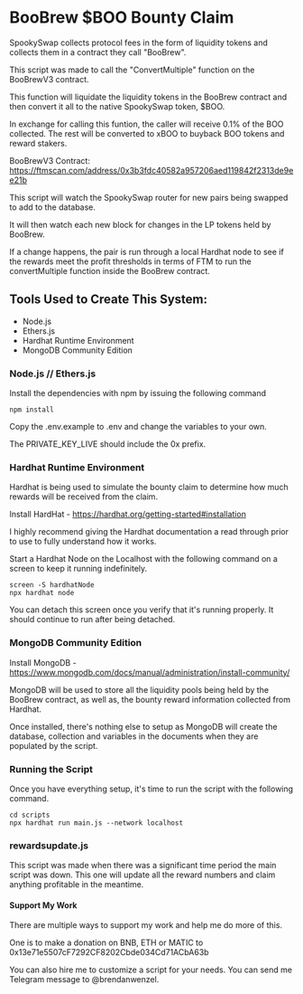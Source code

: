 # BooBrew $BOO Bounty Claim

SpookySwap collects protocol fees in the form of liquidity tokens and collects them in a contract they call "BooBrew".

This script was made to call the "ConvertMultiple" function on the BooBrewV3 contract. 

This function will liquidate the liquidity tokens in the BooBrew contract and then convert it all to the native SpookySwap token, $BOO.

In exchange for calling this funtion, the caller will receive 0.1% of the BOO collected. The rest will be converted to xBOO to buyback BOO tokens and reward stakers.

BooBrewV3 Contract: https://ftmscan.com/address/0x3b3fdc40582a957206aed119842f2313de9ee21b

This script will watch the SpookySwap router for new pairs being swapped to add to the database.

It will then watch each new block for changes in the LP tokens held by BooBrew.

If a change happens, the pair is run through a local Hardhat node to see if the rewards meet the profit thresholds in terms of FTM to run the convertMultiple function inside the BooBrew contract.

## Tools Used to Create This System:
- Node.js
- Ethers.js
- Hardhat Runtime Environment
- MongoDB Community Edition

### Node.js // Ethers.js

Install the dependencies with npm by issuing the following command

```shell
npm install
```

Copy the .env.example to .env and change the variables to your own.

The PRIVATE_KEY_LIVE should include the 0x prefix.

### Hardhat Runtime Environment

Hardhat is being used to simulate the bounty claim to determine how much rewards will be received from the claim.

Install HardHat - https://hardhat.org/getting-started#installation

I highly recommend giving the Hardhat documentation a read through prior to use to fully understand how it works.

Start a Hardhat Node on the Localhost with the following command on a screen to keep it running indefinitely.

```shell
screen -S hardhatNode
npx hardhat node
```

You can detach this screen once you verify that it's running properly. It should continue to run after being detached.

### MongoDB Community Edition

Install MongoDB - https://www.mongodb.com/docs/manual/administration/install-community/

MongoDB will be used to store all the liquidity pools being held by the BooBrew contract, as well as, the bounty reward information collected from Hardhat.

Once installed, there's nothing else to setup as MongoDB will create the database, collection and variables in the documents when they are populated by the script.

### Running the Script

Once you have everything setup, it's time to run the script with the following command.

```shell
cd scripts
npx hardhat run main.js --network localhost
```

### rewardsupdate.js

This script was made when there was a significant time period the main script was down. This one will update all the reward numbers and claim anything profitable in the meantime.

#### Support My Work

There are multiple ways to support my work and help me do more of this.

One is to make a donation on BNB, ETH or MATIC to 0x13e71e5507cF7292CF8202Cbde034Cd71ACbA63b

You can also hire me to customize a script for your needs. You can send me Telegram message to @brendanwenzel.
